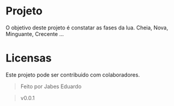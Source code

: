 # Projeto

O objetivo deste projeto é constatar as fases da lua. Cheia, Nova, Minguante, Crecente ...

# Licensas 

Este projeto pode ser contribuido com colaboradores.
> Feito por Jabes Eduardo 

> v0.0.1